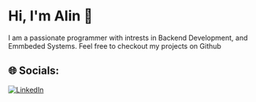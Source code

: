 # Hi, I'm Alin 👋

I am a passionate programmer with intrests in Backend Development, and Emmbeded Systems.
Feel free to checkout my projects on Github

## 🌐 Socials:
[![LinkedIn](https://img.shields.io/badge/LinkedIn-%231877F2.svg?logo=LinkedIn&logoColor=white)](https://www.linkedin.com/in/alin-olteanu/)





